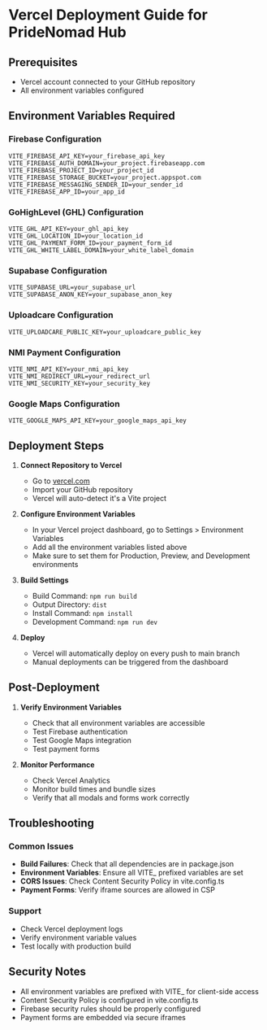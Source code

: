 # Vercel Deployment Guide for PrideNomad Hub

## Prerequisites
- Vercel account connected to your GitHub repository
- All environment variables configured

## Environment Variables Required

### Firebase Configuration
```
VITE_FIREBASE_API_KEY=your_firebase_api_key
VITE_FIREBASE_AUTH_DOMAIN=your_project.firebaseapp.com
VITE_FIREBASE_PROJECT_ID=your_project_id
VITE_FIREBASE_STORAGE_BUCKET=your_project.appspot.com
VITE_FIREBASE_MESSAGING_SENDER_ID=your_sender_id
VITE_FIREBASE_APP_ID=your_app_id
```

### GoHighLevel (GHL) Configuration
```
VITE_GHL_API_KEY=your_ghl_api_key
VITE_GHL_LOCATION_ID=your_location_id
VITE_GHL_PAYMENT_FORM_ID=your_payment_form_id
VITE_GHL_WHITE_LABEL_DOMAIN=your_white_label_domain
```

### Supabase Configuration
```
VITE_SUPABASE_URL=your_supabase_url
VITE_SUPABASE_ANON_KEY=your_supabase_anon_key
```

### Uploadcare Configuration
```
VITE_UPLOADCARE_PUBLIC_KEY=your_uploadcare_public_key
```

### NMI Payment Configuration
```
VITE_NMI_API_KEY=your_nmi_api_key
VITE_NMI_REDIRECT_URL=your_redirect_url
VITE_NMI_SECURITY_KEY=your_security_key
```

### Google Maps Configuration
```
VITE_GOOGLE_MAPS_API_KEY=your_google_maps_api_key
```

## Deployment Steps

1. **Connect Repository to Vercel**
   - Go to [vercel.com](https://vercel.com)
   - Import your GitHub repository
   - Vercel will auto-detect it's a Vite project

2. **Configure Environment Variables**
   - In your Vercel project dashboard, go to Settings > Environment Variables
   - Add all the environment variables listed above
   - Make sure to set them for Production, Preview, and Development environments

3. **Build Settings**
   - Build Command: `npm run build`
   - Output Directory: `dist`
   - Install Command: `npm install`
   - Development Command: `npm run dev`

4. **Deploy**
   - Vercel will automatically deploy on every push to main branch
   - Manual deployments can be triggered from the dashboard

## Post-Deployment

1. **Verify Environment Variables**
   - Check that all environment variables are accessible
   - Test Firebase authentication
   - Test Google Maps integration
   - Test payment forms

2. **Monitor Performance**
   - Check Vercel Analytics
   - Monitor build times and bundle sizes
   - Verify that all modals and forms work correctly

## Troubleshooting

### Common Issues
- **Build Failures**: Check that all dependencies are in package.json
- **Environment Variables**: Ensure all VITE_ prefixed variables are set
- **CORS Issues**: Check Content Security Policy in vite.config.ts
- **Payment Forms**: Verify iframe sources are allowed in CSP

### Support
- Check Vercel deployment logs
- Verify environment variable values
- Test locally with production build

## Security Notes

- All environment variables are prefixed with VITE_ for client-side access
- Content Security Policy is configured in vite.config.ts
- Firebase security rules should be properly configured
- Payment forms are embedded via secure iframes
